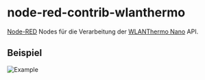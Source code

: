 # node-red-contrib-wlanthermo
[Node-RED](https://nodered.org/) Nodes für die Verarbeitung der [WLANThermo Nano](https://wlanthermo.de/) API.

## Beispiel
![Example](https://www.bastelbunker.de/node-red-contrib-wlanthermo.png)